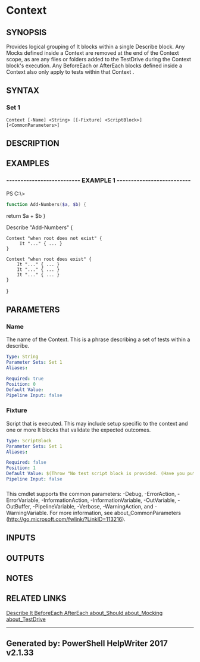 ﻿# Context

## SYNOPSIS
Provides logical grouping of It blocks within a single Describe block. Any Mocks defined
inside a Context are removed at the end of the Context scope, as are any files or folders
added to the TestDrive during the Context block's execution. Any BeforeEach or AfterEach
blocks defined inside a Context also only apply to tests within that Context .

## SYNTAX

### Set 1
```
Context [-Name] <String> [[-Fixture] <ScriptBlock>] [<CommonParameters>]
```

## DESCRIPTION


## EXAMPLES

### -------------------------- EXAMPLE 1 --------------------------
PS C:\\\>
```powershell
function Add-Numbers($a, $b) {
```

return $a + $b
}

Describe "Add-Numbers" {

    Context "when root does not exist" {
         It "..." { ... }
    }

    Context "when root does exist" {
        It "..." { ... }
        It "..." { ... }
        It "..." { ... }
    }
}

## PARAMETERS

### Name
The name of the Context. This is a phrase describing a set of tests within a describe.

```yaml
Type: String
Parameter Sets: Set 1
Aliases: 

Required: true
Position: 0
Default Value: 
Pipeline Input: false
```

### Fixture
Script that is executed. This may include setup specific to the context and one or more It
blocks that validate the expected outcomes.

```yaml
Type: ScriptBlock
Parameter Sets: Set 1
Aliases: 

Required: false
Position: 1
Default Value: $(Throw "No test script block is provided. (Have you put the open curly brace on the next line?)")
Pipeline Input: false
```

### <CommonParameters>
This cmdlet supports the common parameters: -Debug, -ErrorAction, -ErrorVariable, -InformationAction, -InformationVariable, -OutVariable, -OutBuffer, -PipelineVariable, -Verbose, -WarningAction, and -WarningVariable. For more information, see about_CommonParameters (http://go.microsoft.com/fwlink/?LinkID=113216).

## INPUTS

## OUTPUTS

## NOTES

## RELATED LINKS

[Describe
It
BeforeEach
AfterEach
about_Should
about_Mocking
about_TestDrive]()

---
Generated by: PowerShell HelpWriter 2017 v2.1.33
---
